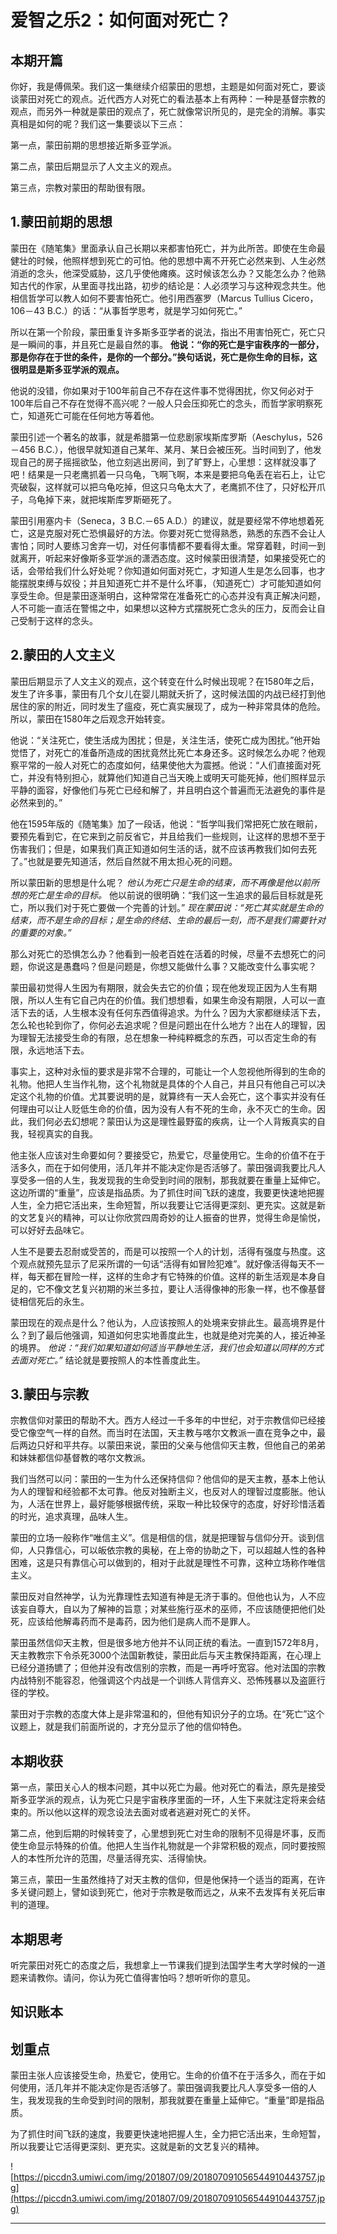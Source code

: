 # 爱智之乐2：如何面对死亡？

## 本期开篇

你好，我是傅佩荣。我们这一集继续介绍蒙田的思想，主题是如何面对死亡，要谈谈蒙田对死亡的观点。近代西方人对死亡的看法基本上有两种：一种是基督宗教的观点，而另外一种就是蒙田的观点了，死亡就像常识所见的，是完全的消解。事实真相是如何的呢？我们这一集要谈以下三点：

第一点，蒙田前期的思想接近斯多亚学派。

第二点，蒙田后期显示了人文主义的观点。

第三点，宗教对蒙田的帮助很有限。

## 1.蒙田前期的思想

蒙田在《随笔集》里面承认自己长期以来都害怕死亡，并为此所苦。即使在生命最健壮的时候，他照样想到死亡的可怕。他的思想中离不开死亡必然来到、人生必然消逝的念头，他深受威胁，这几乎使他瘫痪。这时候该怎么办？又能怎么办？他熟知古代的作家，从里面寻找出路，初步的结论是：人必须学习与这种观念共生。他相信哲学可以教人如何不要害怕死亡。他引用西塞罗（Marcus Tullius Cicero，106－43 B.C.）的话：“从事哲学思考，就是学习如何死亡。” 

所以在第一个阶段，蒙田重复许多斯多亚学者的说法，指出不用害怕死亡，死亡只是一瞬间的事，并且死亡是最自然的事。 **他说：“你的死亡是宇宙秩序的一部分，那是你存在于世的条件，是你的一个部分。”换句话说，死亡是你生命的目标，这很明显是斯多亚学派的观点。**

他说的没错，你如果对于100年前自己不存在这件事不觉得困扰，你又何必对于100年后自己不存在觉得不高兴呢？一般人只会压抑死亡的念头，而哲学家明察死亡，知道死亡可能在任何地方等着他。

蒙田引述一个著名的故事，就是希腊第一位悲剧家埃斯库罗斯（Aeschylus，526－456 B.C.），他很早就知道自己某年、某月、某日会被压死。当时间到了，他发现自己的房子摇摇欲坠，他立刻逃出房间，到了旷野上，心里想：这样就没事了吧！结果是一只老鹰抓着一只乌龟，飞啊飞啊，本来是要把乌龟丢在岩石上，让它壳破裂，这样就可以把乌龟吃掉，但这只乌龟太大了，老鹰抓不住了，只好松开爪子，乌龟掉下来，就把埃斯库罗斯砸死了。

蒙田引用塞内卡（Seneca，3 B.C.－65 A.D.）的建议，就是要经常不停地想着死亡，这是克服对死亡恐惧最好的方法。你要对死亡觉得熟悉，熟悉的东西不会让人害怕；同时人要练习舍弃一切，对任何事情都不要看得太重。常穿着鞋，时间一到就离开，听起来好像斯多亚学派的潇洒态度。这时候蒙田很清楚，如果接受死亡的话，会带给我们什么好处呢？你知道如何面对死亡，才知道人生是怎么回事，也才能摆脱束缚与奴役；并且知道死亡并不是什么坏事，（知道死亡）才可能知道如何享受生命。但是蒙田逐渐明白，这种常常在准备死亡的心态并没有真正解决问题，人不可能一直活在警惕之中，如果想以这种方式摆脱死亡念头的压力，反而会让自己受制于这样的念头。

## 2.蒙田的人文主义

蒙田后期显示了人文主义的观点，这个转变在什么时候出现呢？在1580年之后，发生了许多事，蒙田有几个女儿在婴儿期就夭折了，这时候法国的内战已经打到他居住的家的附近，同时发生了瘟疫，死亡真实展现了，成为一种非常具体的危险。所以，蒙田在1580年之后观念开始转变。

他说：“关注死亡，使生活成为困扰；但是，关注生活，使死亡成为困扰。”他开始觉悟了，对死亡的准备所造成的困扰竟然比死亡本身还多。这时候怎么办呢？他观察平常的一般人对死亡的态度如何，结果使他大为震撼。他说：“人们直接面对死亡，并没有特别担心，就算他们知道自己当天晚上或明天可能死掉，他们照样显示平静的面容，好像他们与死亡已经和解了，并且明白这个普遍而无法避免的事件是必然来到的。”

他在1595年版的《随笔集》加了一段话，他说：“哲学叫我们常把死亡放在眼前，要预先看到它，在它来到之前反省它，并且给我们一些规则，让这样的思想不至于伤害我们；但是，如果我们真正知道如何生活的话，就不应该再教我们如何去死了。”也就是要先知道活，然后自然就不用太担心死的问题。

所以蒙田新的思想是什么呢？ *他认为死亡只是生命的结束，而不再像是他以前所想的死亡是生命的目标。* 他以前说的很明确：“我们这一生追求的最后目标就是死亡，所以我们对于死亡要做一个完善的计划。” *现在蒙田说：“死亡其实就是生命的结束，而不是生命的目标；是生命的终结、生命的最后一刻，而不是我们需要针对的重要的对象。”*

那么对死亡的恐惧怎么办？他看到一般老百姓在活着的时候，尽量不去想死亡的问题，你说这是愚蠢吗？但是问题是，你想又能做什么事？又能改变什么事实呢？

蒙田最初觉得人生因为有期限，就会失去它的价值；现在他发现正因为人生有期限，所以人生有它自己内在的价值。我们想想看，如果生命没有期限，人可以一直活下去的话，人生根本没有任何东西值得追求。为什么？因为大家都继续活下去，怎么轮也轮到你了，你何必去追求呢？但是问题出在什么地方？出在人的理智，因为理智无法接受生命的有限，总在想象一种纯粹概念的东西，可以否定生命的有限，永远地活下去。

事实上，这种对永恒的要求是非常不合理的，可能让一个人忽视他所得到的生命的礼物。他把人生当作礼物，这个礼物就是具体的个人自己，并且只有他自己可以决定这个礼物的价值。尤其要说明的是，就算终有一天人会死亡，这个事实并没有任何理由可以让人贬低生命的价值，因为没有人有不死的生命，永不灭亡的生命。因此，我们何必去幻想呢？蒙田认为这是理性最野蛮的疾病，让一个人背叛真实的自我，轻视真实的自我。

他主张人应该对生命要如何？要接受它，热爱它，尽量使用它。生命的价值不在于活多久，而在于如何使用，活几年并不能决定你是否活够了。蒙田强调我要比凡人享受多一倍的人生，我发现我的生命受到时间的限制，那我就要在重量上延伸它。这边所谓的“重量”，应该是指品质。为了抓住时间飞跃的速度，我要更快速地把握人生，全力把它活出来，生命短暂，所以我要让它活得更深刻、更充实。这就是新的文艺复兴的精神，可以让你欣赏四周奇妙的让人振奋的世界，觉得生命是愉悦，可以好好去品味它。

人生不是要去忍耐或受苦的，而是可以按照一个人的计划，活得有强度与热度。这个观点就预先显示了尼采所谓的一句话“活得有如冒险犯难”。就好像活得每天不一样，每天都在冒险一样，这样的生命才有它特殊的价值。这样的新生活观是本身自足的，它不像文艺复兴初期的米兰多拉，要让人活得像神的形象一样，也不像基督徒相信死后的永生。

蒙田现在的观点是什么？他认为，人应该按照人的处境来安排此生。最高境界是什么？到了最后他强调，知道如何忠实地善度此生，也就是绝对完美的人，接近神圣的境界。 *他说：“我们如果知道如何适当平静地生活，我们也会知道以同样的方式去面对死亡。”* 结论就是要按照人的本性善度此生。

## 3.蒙田与宗教

宗教信仰对蒙田的帮助不大。西方人经过一千多年的中世纪，对于宗教信仰已经接受它像空气一样的自然。而当时在法国，天主教与喀尔文教派一直在竞争之中，最后两边只好和平共存。以蒙田来说，蒙田的父亲与他信仰天主教，但他自己的弟弟和妹妹都信仰基督教的喀尔文教派。

我们当然可以问：蒙田的一生为什么还保持信仰？他信仰的是天主教，基本上他认为人的理智和经验都不太可靠。他反对独断主义，也反对人的理智过度膨胀。他认为，人活在世界上，最好能够根据传统，采取一种比较保守的态度，好好珍惜活着的时光，追求真理，品味人生。

蒙田的立场一般称作“唯信主义”。信是相信的信，就是把理智与信仰分开。谈到信仰，人只靠信心，可以皈依宗教的奥秘，在上帝的协助之下，可以超越人性的各种困难，这是只有靠信心可以做到的，相对于此就是理性不可靠，这种立场称作唯信主义。

蒙田反对自然神学，认为光靠理性去知道有神是无济于事的。但他也认为，人不应该妄自尊大，自以为了解神的旨意；对某些施行巫术的巫师，不应该随便把他们处死，应该给他解毒药而不是毒药，因为他们是病人而不是罪人。

蒙田虽然信仰天主教，但是很多地方他并不认同正统的看法。一直到1572年8月，天主教教宗下令杀死3000个法国新教徒，蒙田此后与天主教保持距离，在心理上已经分道扬镳了；但他并没有改信别的宗教，而是一再呼吁宽容。他对法国的宗教内战特别不能容忍，他强调这个内战是一个训练人背信弃义、恐怖残暴以及盗匪行径的学校。

蒙田对于宗教的态度大体上是非常温和的，但他有知识分子的立场。在“死亡”这个议题上，就是我们前面所说的，才充分显示了他的信仰特色。

## 本期收获

第一点，蒙田关心人的根本问题，其中以死亡为最。他对死亡的看法，原先是接受斯多亚学派的观点，认为死亡只是宇宙秩序里面的一环，人生下来就注定将来会结束的。所以他以这样的观念设法去面对或者逃避对死亡的关怀。

第二点，他到后期的时候转变了，心里想到死亡对生命的限制不见得是坏事，反而使生命显示特殊的价值。他把人生当作礼物就是一个非常积极的观点，同时要按照人的本性所允许的范围，尽量活得充实、活得愉快。

第三点，蒙田一生虽然维持了对天主教的信仰，但是他保持一个适当的距离，在许多关键问题上，譬如谈到死亡，他对于宗教是敬而远之，从来不去发挥有关死后审判的道理。

## 本期思考

听完蒙田对死亡的态度之后，我想拿上一节课我们提到法国学生考大学时候的一道题来请教你。请问，你认为死亡值得害怕吗？想听听你的意见。

## 知识账本

## 划重点

蒙田主张人应该接受生命，热爱它，使用它。生命的价值不在于活多久，而在于如何使用，活几年并不能决定你是否活够了。蒙田强调我要比凡人享受多一倍的人生，我发现我的生命受到时间的限制，那我就要在重量上延伸它。“重量”即是指品质。

为了抓住时间飞跃的速度，我要更快速地把握人生，全力把它活出来，生命短暂，所以我要让它活得更深刻、更充实。这就是新的文艺复兴的精神。

![https://piccdn3.umiwi.com/img/201807/09/201807091056544910443757.jpg](https://piccdn3.umiwi.com/img/201807/09/201807091056544910443757.jpg)

---

